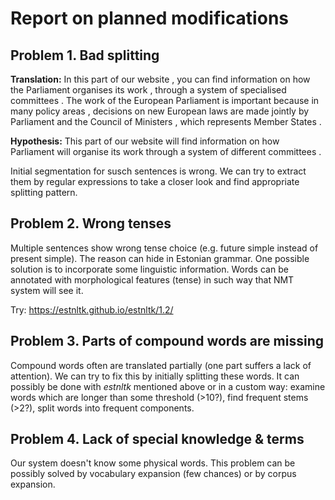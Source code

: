 # Report on planned modifications

## Problem 1. Bad splitting

**Translation:** In this part of our website , you can find information on how
the Parliament organises its work , through a system of specialised
committees . The work of the European Parliament is important because in
many policy areas , decisions on new European laws are made jointly by
Parliament and the Council of Ministers , which represents Member States .

**Hypothesis:** This part of our website will find information on how
Parliament will organise its work through a system of different committees .

Initial segmentation for susch sentences is wrong. We can try to extract them by regular expressions 
to take a closer look and find appropriate splitting pattern.

## Problem 2. Wrong tenses

Multiple sentences show wrong tense choice (e.g. future simple instead of present simple). The reason can hide in Estonian
grammar. One possible solution is to incorporate some linguistic information. Words can be annotated with morphological 
features (tense) in such way that NMT system will see it.

Try: https://estnltk.github.io/estnltk/1.2/

## Problem 3. Parts of compound words are missing

Compound words often are translated partially (one part suffers a lack of attention). We can try to fix this by initially
splitting these words. It can possibly be done with *estnltk* mentioned above or in a custom way: examine words which are 
longer than some threshold (>10?), find frequent stems (>2?), split words into frequent components.

## Problem 4. Lack of special knowledge & terms

Our system doesn't know some physical words. This problem can be possibly solved by vocabulary expansion (few chances) or 
by corpus expansion.
